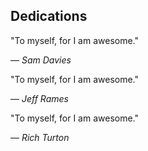 ## Dedications

"To myself, for I am awesome."

— _Sam Davies_

"To myself, for I am awesome."

— _Jeff Rames_

"To myself, for I am awesome."

— _Rich Turton_